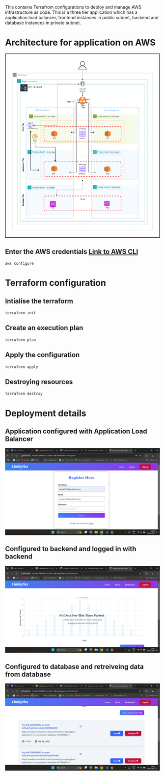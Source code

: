 This contains Terrafrom configurations to deploy and manage AWS infrastructure as code. This is a three tier application which has a application load balancer, frontend instances in public subnet, backend and database instances in private subnet.

# Architecture for application on AWS 

![Three-Tier-Architecture](../images/three-tier-architecture.drawio.png)

## Enter the AWS credentials [Link to AWS CLI](https://docs.aws.amazon.com/cli/latest/userguide/getting-started-install.html)

```
aws configure
```

# Terraform configuration 

## Intialise the terraform
```
terraform init
```

## Create an execution plan
```
terraform plan
```

## Apply the configuration 
```
terraform apply 
```

## Destroying resources
```
terraform destroy
```

# Deployment details

## Application configured with Application Load Balancer

![Terrafrom-Deploy-ALB](../images/terraform-deploy.png)

## Configured to backend and logged in with backend

![Terrafrom-Backend](../images/terraform-deploy-2.png)

## Configured to database and retreiveing data from database

![Terrafrom-Backend-Database](../images/terraform-deploy-3.png)

